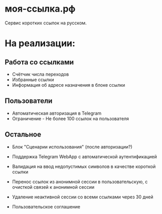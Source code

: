 # моя-ссылка.рф
Сервис коротких ссылок на русском.

# На реализации:

## Работа со ссылками

* Счётчик числа переходов
* Избранные ссылки
* Информация об адресе назначения в блоке ссылки

## Пользователи

* Автоматическая авторизация в Telegram
* Ограничение - Не более 100 ссылок на пользователя

## Остальное

* Блок "Сценарии использования" (после авторизации?)
* Поддержка Telegram WebApp с автоматической аутентификацией

* Валидация на ввод недопустимых символов в качестве короткой ссылки
* Перенос ссылок из анонимной сессии в пользовательскую, с очисткой связей к анонимной сессии
* Удаление неактивной сессии со всеми ссылками через  30 дней
* Пользовательское соглашение